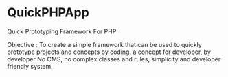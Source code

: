 # QuickPHPApp

Quick Prototyping Framework For PHP

Objective : 
To create a simple framework that can be used to quickly prototype projects and concepts by coding, a concept for developer, by developer
No CMS, no complex classes and rules, simplicity and developer friendly system.

